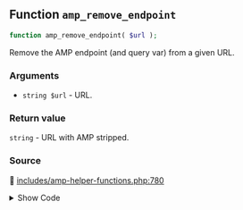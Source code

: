 ## Function `amp_remove_endpoint`

```php
function amp_remove_endpoint( $url );
```

Remove the AMP endpoint (and query var) from a given URL.

### Arguments

* `string $url` - URL.

### Return value

`string` - URL with AMP stripped.

### Source

:link: [includes/amp-helper-functions.php:780](/includes/amp-helper-functions.php#L780-L789)

<details>
<summary>Show Code</summary>

```php
function amp_remove_endpoint( $url ) {

	// Strip endpoint.
	$url = preg_replace( ':/' . preg_quote( amp_get_slug(), ':' ) . '(?=/?(\?|#|$)):', '', $url );

	// Strip query var.
	$url = remove_query_arg( amp_get_slug(), $url );

	return $url;
}
```

</details>
